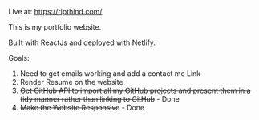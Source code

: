 Live at: https://ripthind.com/

This is my portfolio website.

Built with ReactJs and deployed with Netlify.

Goals: 
1. Need to get emails working and add a contact me Link
2. Render Resume on the website
3. ~~Get GitHub API to import all my GitHub projects and present them in a tidy manner rather than linking to GitHub~~ - Done
4. ~~Make the Website Responsive~~ - Done
